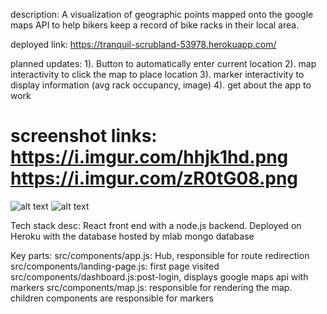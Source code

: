 description: A visualization of geographic points mapped onto the google maps API to help bikers keep a record of bike racks in their local area.

deployed link: https://tranquil-scrubland-53978.herokuapp.com/

planned updates:
1). Button to automatically enter current location
2). map interactivity to click the map to place location
3). marker interactivity to display information (avg rack occupancy, image)
4). get about the app to work

screenshot links:
https://i.imgur.com/hhjk1hd.png
https://i.imgur.com/zR0tG08.png
=======
![alt text](https://i.imgur.com/rR3rWjW.png)
![alt text](https://i.imgur.com/jUt0AjB.png)


Tech stack desc: React front end with a node.js backend. Deployed on Heroku with the database hosted by mlab mongo database

Key parts: 
src/components/app.js: Hub, responsible for route redirection
src/components/landing-page.js: first page visited
src/components/dashboard.js:post-login, displays google maps api with markers
src/components/map.js: responsible for rendering the map. children components are responsible for markers
